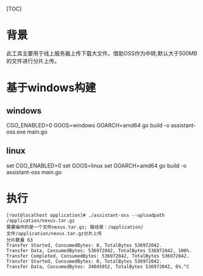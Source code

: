 [TOC]
# 背景
此工具主要用于线上服务器上传下载大文件。借助OSS作为中转;默认大于500MB的文件进行分片上传。

# 基于windows构建
## windows
CGO_ENABLED=0 
GOOS=windows 
GOARCH=amd64 
go build -o assistant-oss.exe main.go
## linux
set CGO_ENABLED=0 
set GOOS=linux 
set GOARCH=amd64 
go build -o assistant-oss main.go


# 执行
```shell
[root@localhost application]# ./assistant-oss --uploadpath /application/nexus.tar.gz 
需要操作的是一个文件nexus.tar.gz; 路径是：/application/
文件/application/nexus.tar.gz分片上传
分片数量 63
Transfer Started, ConsumedBytes: 0, TotalBytes 536972042.
Transfer Data, ConsumedBytes: 536972042, TotalBytes 536972042, 100%.
Transfer Completed, ConsumedBytes: 536972042, TotalBytes 536972042.
Transfer Started, ConsumedBytes: 0, TotalBytes 536972042.
Transfer Data, ConsumedBytes: 34045952, TotalBytes 536972042, 6%.^C
```